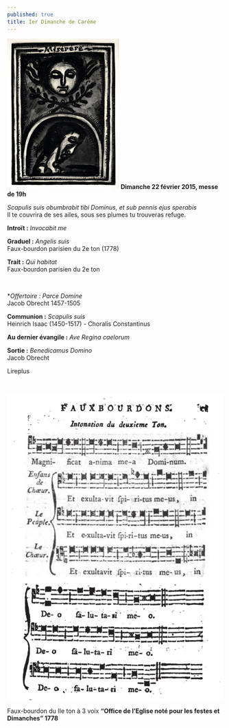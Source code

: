```yaml
---
published: true
title: Ier Dimanche de Carême
---
```


![miserere-rouault.jpg](/images/miserere-rouault.jpg)
**Dimanche 22 février 2015, messe de 19h**

*Scapulis suis obumbrabit tibi Dominus, et sub pennis ejus sperabis*  
Il te couvrira de ses ailes, sous ses plumes tu trouveras refuge.

**Introït :** *Invocabit me*

**Graduel :** *Angelis suis*  
Faux-bourdon parisien du 2e ton (1778)

**Trait :** *Qui habitat*  
Faux-bourdon parisien du 2e ton

&nbsp;

**Offertoire : *Parce Domine**  
Jacob Obrecht 1457-1505

**Communion :** *Scapulis suis*  
Heinrich Isaac (1450-1517) - Choralis Constantinus

**Au dernier évangile :** *Ave Regina caelorum*

**Sortie :** *Benedicamus Domino*  
Jacob Obrecht

Lireplus

&nbsp;

![fb 2e ton.jpg](/images/fb%202e%20ton.jpg)

Faux-bourdon du IIe ton à 3 voix **“Office de l’Eglise noté pour les festes et Dimanches” 1778**